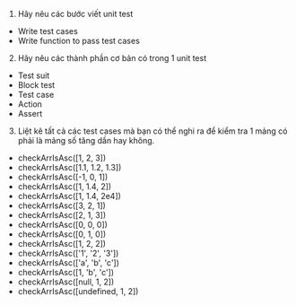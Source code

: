1. Hãy nêu các bước viết unit test
- Write test cases
- Write function to pass test cases
2. Hãy nêu các thành phần cơ bản có trong 1 unit test
- Test suit
- Block test
- Test case
- Action
- Assert
3. Liệt kê tất cả các test cases mà bạn có thể nghi ra để kiểm tra 1 mảng có phải là mảng số tăng dần hay không.
- checkArrIsAsc([1, 2, 3])
- checkArrIsAsc([1.1, 1.2, 1.3])
- checkArrIsAsc([-1, 0, 1])
- checkArrIsAsc([1, 1.4, 2])
- checkArrIsAsc([1, 1.4, 2e4])
- checkArrIsAsc([3, 2, 1])
- checkArrIsAsc([2, 1, 3])
- checkArrIsAsc([0, 0, 0])
- checkArrIsAsc([0, 1, 0])
- checkArrIsAsc([1, 2, 2])
- checkArrIsAsc(['1', '2', '3'])
- checkArrIsAsc(['a', 'b', 'c'])
- checkArrIsAsc([1, 'b', 'c'])
- checkArrIsAsc([null, 1, 2])
- checkArrIsAsc([undefined, 1, 2])

